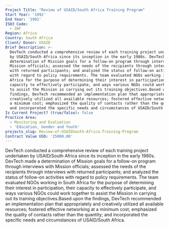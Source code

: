 ```yaml
---
Project Title: "Review of USAID/South Africa Training Program"
Start Year: '1992'
End Year: '1992'
ISO3 Code:
  - ZAF
Region: Africa
Country: South Africa
Client/ Donor: USAID
Brief Description: >-
  DevTech conducted a comprehensive review of each training project undertaken
  by USAID/South Africa since its inception in the early 1980s. DevTech made a
  determination of Mission goals for a follow-on program through interviews with
  Mission officials; assessed the needs of the recipients through interviews
  with returned participants; and analyzed the status of follow-on activities
  with regard to policy requirements. The team evaluated NGOs working in South
  Africa for the purpose of determining their interest in participation, their
  capacity to effectively participate, and ways various NGOs could work together
  to assist the Mission in carrying out its training objectives.Based upon the
  findings, DevTech recommended an implementation plan that appropriately and
  creatively utilized all available resources; fostered effective networking at
  a minimum cost; emphasized the quality of contacts rather than the quantity;
  and incorporated the specific needs and circumstances of USAID/South Africa.
Is Current Project? (true/false): false
Practice Area:
  - Monitoring and Evaluation
  - 'Education, Gender and Youth'
projects_slug: Review-of-USAIDSouth-Africa-Training-Program
Contract Value USD: '25000.00'
---
```

DevTech conducted a comprehensive review of each training project undertaken by USAID/South Africa since its inception in the early 1980s. DevTech made a determination of Mission goals for a follow-on program through interviews with Mission officials; assessed the needs of the recipients through interviews with returned participants; and analyzed the status of follow-on activities with regard to policy requirements. The team evaluated NGOs working in South Africa for the purpose of determining their interest in participation, their capacity to effectively participate, and ways various NGOs could work together to assist the Mission in carrying out its training objectives.Based upon the findings, DevTech recommended an implementation plan that appropriately and creatively utilized all available resources; fostered effective networking at a minimum cost; emphasized the quality of contacts rather than the quantity; and incorporated the specific needs and circumstances of USAID/South Africa.
